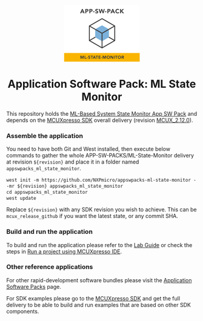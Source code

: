 <p align="center">
	<img width="200" height="150" src="ml_state_monitor/ml-state-monitor-logo.png">
</p>

<h1 align="center"> Application Software Pack: ML State Monitor </h1>

This repository holds the [ML-Based System State  Monitor App SW Pack](https://www.nxp.com/design/software/embedded-software/application-software-pack-ml-state-monitor:APP-SW-PACK-ML-STATE-MONITOR) and depends on the [MCUXpresso SDK](https://github.com/NXPmicro/mcux-sdk) overall delivery (revision [MCUX_2.12.0](https://github.com/NXPmicro/mcux-sdk/tree/MCUX_2.12.0)).

### Assemble the application

You need to have both Git and West installed, then execute below commands to gather the whole APP-SW-PACKS/ML-State-Monitor delivery at revision ```${revision}``` and place it in a folder named ```appswpacks_ml_state_monitor```. 
```
west init -m https://github.com/NXPmicro/appswpacks-ml-state-monitor --mr ${revision} appswpacks_ml_state_monitor
cd appswpacks_ml_state_monitor
west update
```
Replace ```${revision}``` with any SDK revision you wish to achieve. This can be ```mcux_release_github``` if you want the latest state, or any commit SHA.

### Build and run the application

To build and run the application please refer to the [Lab Guide](https://community.nxp.com/t5/eIQ-Machine-Learning-Software/Application-Software-Pack-ML-State-Monitor/ta-p/1413290) or check the steps in [Run a project using MCUXpresso IDE](https://github.com/NXPmicro/mcux-sdk/blob/main/docs/run_a_project_using_mcux.md).

### Other reference applications

For other rapid-development software bundles please visit the [Application Software Packs](https://www.nxp.com/appswpack) page.

For SDK examples please go to the [MCUXpresso SDK](https://github.com/NXPmicro/mcux-sdk/) and get the full delivery to be able to build and run examples that are based on other SDK components.
